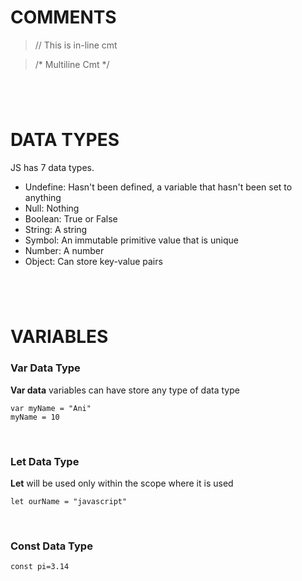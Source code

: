 # COMMENTS

>// This is in-line cmt

>/* Multiline Cmt */


#
&nbsp;
&nbsp;
#


# DATA TYPES

JS has 7 data types.

- Undefine: Hasn't been defined, a variable that hasn't been set to anything
- Null: Nothing
- Boolean: True or False
- String: A string
- Symbol: An immutable primitive value that is unique
- Number: A number
- Object: Can store key-value pairs


#
&nbsp;
&nbsp;
#


# VARIABLES


### Var Data Type
**Var data** variables can have store any type of data type
```
var myName = "Ani"
myName = 10
```
&nbsp;
&nbsp;
### Let Data Type
**Let** will be used only within the scope where it is used
```
let ourName = "javascript"
```
&nbsp;
&nbsp;
### Const Data Type
```
const pi=3.14
```